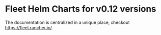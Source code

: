 # Fleet Helm Charts for v0.12 versions
The documentation is centralized in a unique place, checkout https://fleet.rancher.io/.
